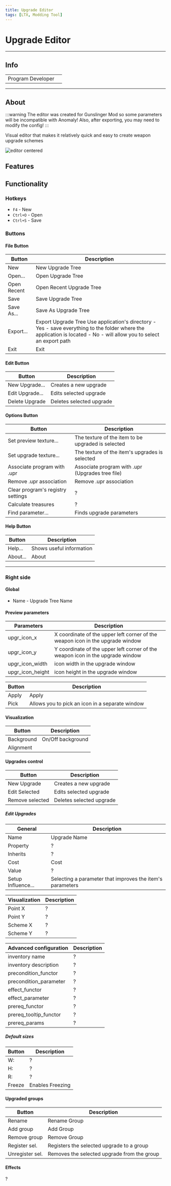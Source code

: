 ```yaml
---
title: Upgrade Editor
tags: [LTX, Modding Tool]
---
```


# Upgrade Editor

___

## Info

<table>
  <tbody>
    <tr>
      <td>Program Developer</td>
      <td><Authors
          authors={['gunslinger_mod_team']}
          size="small"
          showTitle={false}
        /></td>
    </tr>
  </tbody>
</table>

___

## About

:::warning
The editor was created for Gunslinger Mod so some parameters will be incompatible with Anomaly! Also, after exporting, you may need to modify the config!
:::

Visual editor that makes it relatively quick and easy to create weapon upgrade schemes

![editor centered](assets/images/upgrades-editor.png)

## Features

## Functionality

### Hotkeys

- `F4` - New
- `Ctrl+O` - Open
- `Ctrl+S` - Save

### Buttons

#### File Button

| Button | Description |
|---|---|
| New | New Upgrade Tree |
| Open... | Open Upgrade Tree |
| Open Recent | Open Recent Upgrade Tree |
| Save | Save Upgrade Tree |
| Save As... | Save As Upgrade Tree |
| Export... | Export Upgrade Tree Use application's directory - Yes - save everything to the folder where the application is located - No - will allow you to select an export path |
| Exit | Exit |

#### Edit Button

| Button | Description |
|---|---|
| New Upgrade... | Creates a new upgrade |
| Edit Upgrade... | Edits selected upgrade |
| Delete Upgrade | Deletes selected upgrade |

#### Options Button

| Button | Description |
|---|---|
| Set preview texture... | The texture of the item to be upgraded is selected |
| Set upgrade texture... | The texture of the item's upgrades is selected |
| Associate program with .upr | Associate program with .upr (Upgrades tree file) |
| Remove .upr association | Remove .upr association |
| Clear program's registry settings | ? |
| Calculate treasures | ? |
| Find parameter... | Finds upgrade parameters |

#### Help Button

| Button | Description |
|---|---|
| Help... | Shows useful information |
| About... | About |

___

### Right side

#### Global

- Name - Upgrade Tree Name

#### Preview parameters

| Parameters | Description |
|---|---|
| upgr_icon_x | X coordinate of the upper left corner of the weapon icon in the upgrade window |
| upgr_icon_y | Y coordinate of the upper left corner of the weapon icon in the upgrade window |
| upgr_icon_width | icon width in the upgrade window |
| upgr_icon_height | icon height in the upgrade window |

| Button | Description |
|---|---|
| Apply | Apply |
| Pick | Allows you to pick an icon in a separate window |

#### Visualization

| Button | Description |
|---|---|
| Background | On/Off background |
| Alignment |  |

#### Upgrades control

| Button | Description |
|---|---|
| New Upgrade | Creates a new upgrade |
| Edit Selected | Edits selected upgrade |
| Remove selected | Deletes selected upgrade |

##### Edit Upgrades

| General | Description |
|---|---|
| Name | Upgrade Name |
| Property | ? |
| Inherits | ? |
| Cost | Cost |
| Value | ? |
| Setup Influence... | Selecting a parameter that improves the item's parameters |

| Visualization | Description |
|---|---|
| Point X | ? |
| Point Y | ? |
| Scheme X | ? |
| Scheme Y | ? |

| Advanced configuration | Description |
|---|---|
| inventory name | ? |
| inventory description | ? |
| precondition_functor | ? |
| precondition_parameter | ? |
| effect_functor | ? |
| effect_parameter | ? |
| prereq_functor | ? |
| prereq_tooltip_functor | ? |
| prereq_params | ? |

##### Default sizes

| Button | Description |
|---|---|
| W: | ? |
| H: | ? |
| R: | ? |
| Freeze | Enables Freezing |

#### Upgraded groups

| Button | Description |
|---|---|
| Rename | Rename Group |
| Add group | Add Group |
| Remove group | Remove Group |
| Register sel. | Registers the selected upgrade to a group |
| Unregister sel. | Removes the selected upgrade from the group |

#### Effects

?
